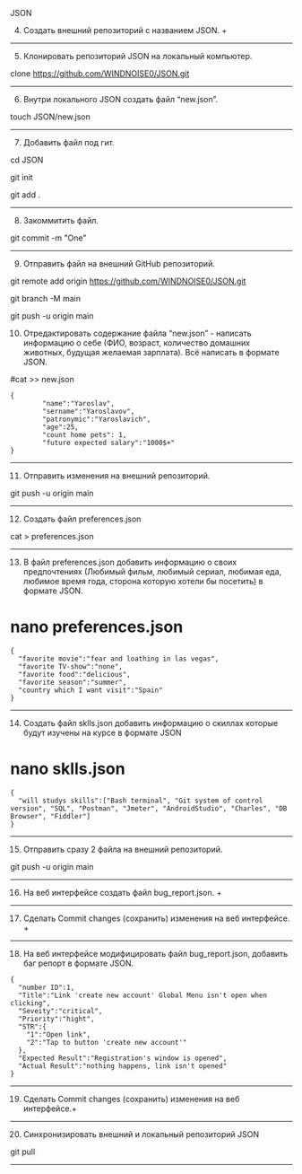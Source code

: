 JSON

4. Создать внешний репозиторий c названием JSON. +
***
5. Клонировать репозиторий JSON на локальный компьютер. 

clone https://github.com/WINDNOISE0/JSON.git
***
6. Внутри локального JSON создать файл “new.json”. 

touch JSON/new.json
***
7. Добавить файл под гит. 

cd JSON 
 
git init 

git add .
***
8. Закоммитить файл. 

git commit -m "One"
***
9. Отправить файл на внешний GitHub репозиторий.

git remote add origin https://github.com/WINDNOISE0/JSON.git

git branch -M main

git push -u origin main    

10. Отредактировать содержание файла “new.json” - написать информацию о себе (ФИО, возраст, количество домашних животных, будущая желаемая зарплата). Всё написать в формате JSON.

#cat >> new.json
```
{
        "name":"Yaroslav",
        "sername":"Yaroslavov",
        "patronymic":"Yaroslavich",
        "age":25,
        "count home pets": 1,
        "future expected salary":"1000$+"
}
```
***
11. Отправить изменения на внешний репозиторий. 

git push -u origin main
***
12. Создать файл preferences.json 

cat > preferences.json
***
13. В файл preferences.json добавить информацию о своих предпочтениях (Любимый фильм, любимый сериал, любимая еда, любимое время года, сторона которую хотели бы посетить) в формате JSON.
# nano preferences.json
```
{
  "favorite movie":"fear and loathing in las vegas",
  "favorite TV-show":"none",
  "favorite food":"delicious",
  "favorite season":"summer",
  "country which I want visit":"Spain"
}
```
***
14. Создать файл sklls.json добавить информацию о скиллах которые будут изучены на курсе в формате JSON

# nano sklls.json
```
{
  "will studys skills":["Bash terminal", "Git system of control version", "SQL", "Postman", "Jmeter", "AndroidStudio", "Charles", "DB Browser", "Fiddler"]
}
```
***
15. Отправить сразу 2 файла на внешний репозиторий. 

git push -u origin main
***
16. На веб интерфейсе создать файл bug_report.json. +
***
17. Сделать Commit changes (сохранить) изменения на веб интерфейсе. +
***
18. На веб интерфейсе модифицировать файл bug_report.json, добавить баг репорт в формате JSON. 
```
{
  "number ID":1,
  "Title":"Link 'create new account' Global Menu isn't open when clicking",
  "Seveity":"critical",
  "Priority":"hight",
  "STR":{
    "1":"Open link",
    "2":"Tap to button 'create new account'"
  },
  "Expected Result":"Registration's window is opened",
  "Actual Result":"nothing happens, link isn't opened"
}
```
***
19. Сделать Commit changes (сохранить) изменения на веб интерфейсе.+
***
20. Синхронизировать внешний и локальный репозиторий JSON 

git pull
***
